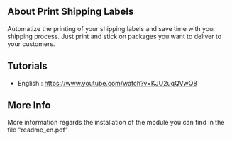 About Print Shipping Labels
--------
Automatize the printing of your shipping labels and save time with your shipping process. Just print and stick on packages you want to deliver to your customers.


Tutorials
--------
- English : https://www.youtube.com/watch?v=KJU2uqQVwQ8


More Info
--------
More information regards the installation of the module you can find in the file "readme_en.pdf"